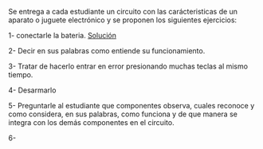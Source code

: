 
Se entrega a cada estudiante un circuito con las carácteristicas de un aparato o juguete electrónico y se proponen los siguientes ejercicios:

1- conectarle la bateria. [Solución](solución.md) 

2- Decir en sus palabras como entiende su funcionamiento.

3- Tratar de hacerlo entrar en error presionando muchas teclas al mismo tiempo.

4- Desarmarlo

5- Preguntarle al estudiante que componentes observa, cuales reconoce y como considera, en sus palabras, como funciona y     de que manera se integra con los demás componentes en el circuito.

6- 
